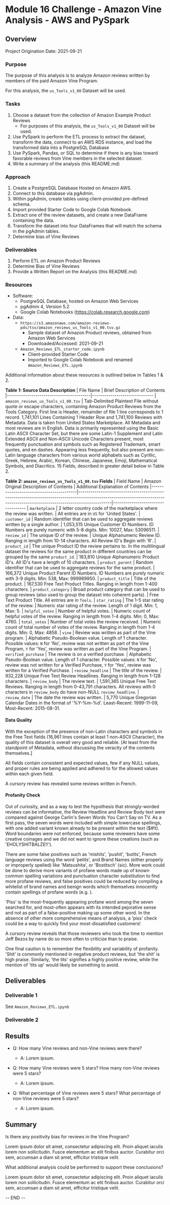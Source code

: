 # Module 16 Challenge - Amazon Vine Analysis - AWS and PySpark

## Overview

Project Origination Date: 2021-09-21

### Purpose

The purpose of this analysis is to analyze Amazon reviews written by members
of the paid Amazon Vine Program.

For this analysis, the `us_Tools_v1_00` Dataset will be used.

### Tasks

1. Choose a dataset from the collection of Amazon Example Product Reviews
	- For purposes of this analysis, the `us_Tools_v1_00` Dataset will be used.
2. Use PySpark to perform the ETL process to extract the dataset, transform the data,
connect to an AWS RDS instance, and load the transformed data into a PostgreSQL Database
3. Use PySpark, Pandas, or SQL to determine if there is any bias toward favorable reviews
from Vine members in the selected dataset.
4. Write a summary of the analysis (this README.md)

### Approach

1. Create a PostgreSQL Database Hosted on Amazon AWS.
2. Connect to this database via pgAdmin.
3. Within pgAdmin, create tables using client-provided pre-defined schema.
4. Import provided Starter Code to Google Colab Notebook.
5. Extract one of the review datasets, and create a new DataFrame containing the data.
6. Transform the dataset into four DataFrames that will match the schema in the pgAdmin tables.
7. Determine bias of Vine Reviews

### Deliverables

1. Perform ETL on Amazon Product Reviews
2. Determine Bias of Vine Reviews
3. Provide a Written Report on the Analysis (this README.md)

### Resources

- Software:
	- PostgreSQL Database, hosted on Amazon Web Services
	- pgAdmin 4, Version 5.2
	- Google Colab Notebooks (https://colab.research.google.com)
- Data:
	- `https://s3.amazonaws.com/amazon-reviews-pds/tsv/amazon_reviews_us_Tools_v1_00.tsv.gz`
		- Sample dataset of Amazon Product reviews, obtained from Amazon Web Services
		- Downloaded/Accessed: 2021-09-21
	- `Amazon_Reviews_ETL_starter_code.ipynb`
		- Client-provided Starter Code
		- Imported to Google Colab Notebook and renamed `Amazon_Reviews_ETL.ipynb`

Additional information about these resources is outlined below in Tables 1 & 2.

**Table 1: Source Data Description**
| File Name                               | Brief Description of Contents
|-----------------------------------------|------------------------------
| `amazon_reviews_us_Tools_v1_00.tsv` | Tab-Delimited Plaintext File without quote or escape characters, containing Amazon Product Reviews from the Tools Category. First line is Header, remainder of file 1 line corresponds to 1 record. 1,741,101 Lines Containing 1 Header Row and 1,741,100 Reviews with Metadata. Data is taken from United States Marketplace. All Metadata and most reviews are in English. Data is primarily represented using the Basic Latin ASCII Character Set, but there are some Latin-1 Supplement and Latin Extended ASCII and Non-ASCII Unicode Characters present, most frequently punctuation and symbols such as Registered Trademark, smart quotes, and en dashes. Appearing less frequently, but also present are non-Latin language characters from various world alphabets such as Cyrillic, Greek, Hebrew, Arabic, Korean, Chinese, Japanese, Emoji, Mathematical Symbols, and Diacritics. 15 Fields, described in greater detail below in Table 2.

**Table 2: `amazon_reviews_us_Tools_v1_00.tsv` Fields**
| Field Name                              | Amazon Original Description of Contents                                                                                                                                    | Additional Explanation of Contents
|-----------------------------------------|----------------------------------------------------------------------------------------------------------------------------------------------------------------------------|-----------------------------------
| `marketplace`                           | 2 letter country code of the marketplace where the review was written.                                                                                                     | All entries are in `US` for 'United States'.
| `customer_id`                           | Random identifier that can be used to aggregate reviews written by a single author.                                                                                        | 1,053,515 Unique Customer ID Numbers. ID Numbers are purely numeric with 5-8 digits. Min: 10027, Max: 53096511.
| `review_id`                             | The unique ID of the review.                                                                                                                                               | Unique Alphanumeric Review ID. Ranging in length from 10-14 characters. All Review ID's Begin with 'R'.
| `product_id`                            | The unique Product ID the review pertains to. In the multilingual dataset the reviews for the same product in different countries can be grouped by the same `product_id`. | 183,810 Unique Alphanumeric Product ID's. All ID's have a length of 10 characters.
| `product_parent`                        | Random identifier that can be used to aggregate reviews for the same product.                                                                                              | 166,372 Unique Product Parent ID Numbers. ID Numbers are purely numeric with 3-9 digits. Min: 538, Max: 999989950.
| `product_title`                         | Title of the product.                                                                                                                                                      | 167,530 Free Text Product Titles. Ranging in length from 1-400 characters.
| `product_category`                      | Broad product category that can be used to group reviews (also used to group the dataset into coherent parts).                                                             | Free Text Product Title. All entries are in `Tools`.
| `star_rating`                           | The 1-5 star rating of the review.                                                                                                                                         | Numeric star rating of the review. Length of 1 digit. Min: 1, Max: 5.
| `helpful_votes`                         | Number of helpful votes.                                                                                                                                                   | Numeric count of helpful votes of the review. Ranging in length from 1-4 digits. Min: 0, Max: 4760.
| `total_votes`                           | Number of total votes the review received.                                                                                                                                 | Numeric count of total number of votes of the review. Ranging in length from 1-4 digits. Min: 0, Max: 4858.
| `vine`                                  | Review was written as part of the Vine program.                                                                                                                            | Alphabetic Pseudo-Boolean value. Length of 1 character. Possible values: `N` for 'No', review was not written as part of the Vine Program, `Y` for 'Yes', review was written as part of the Vine Program.
| `verified_purchase`                     | The review is on a verified purchase.                                                                                                                                      | Alphabetic Pseudo-Boolean value. Length of 1 character. Possible values: `N` for 'No', review was not written for a Verified Purchase, `Y` for 'Yes', review was written for a Verified Purchase.
| `review_headline`                       | The title of the review.                                                                                                                                                   | 932,228 Unique Free Text Review Headlines. Ranging in length from 1-128 characters.
| `review_body`                           | The review text.                                                                                                                                                           | 1,591,365 Unique Free Text Reviews. Ranging in length from 0-43,791 characters. All reviews with 0 characters in `review_body` do have non-NULL `review_headline`.
| `review_date`                           | The date the review was written.                                                                                                                                           | 5,770 Unique Gregorian Calendar Dates in the format of '%Y-%m-%d'. Least-Recent: 1999-11-09, Most-Recent: 2015-08-31.
                                            
#### Data Quality                           

With the exception of the presence of non-Latin characters and symbols in the Free Text fields (16,961 lines contain at least 1 non-ASCII Character), the quality of this dataset is overall very good and reliable.
[At least from the standpoint of Metadata, without discussing the veracity of the contents themselves.]

All fields contain consistent and expected values, few if any NULL values, and proper rules are being applied and adhered to for the allowed values within each given field.

A cursory review has revealed some reviews written in French.

#### Profanity Check

Out of curiosity, and as a way to test the hypothesis that strongly-worded reviews can be informative, the Review Headline and Review Body text were compared against George Carlin's Seven Words You Can't Say on TV.
As a first pass, the seven words were included with simple lowercase spellings, with one added variant known already to be present within the text ($#!t). Word boundaries were not enforced, because some reviewers
have some creative coinages and we did not want to ignore these creations (such as 'EHOLYSHITBALZE!!').

There are some false positives such as 'mishits', 'pushit', 'butits', French language reviews using the word 'petits', and Brand Names (either properly or improperly spelled) like 'Matsushita', or 'Bostitsch' (sic).
More work could be done to derive more variants of profane words made up of known common spelling variations and punctuation character substitution to find more profane reviews,
and false positives could be reduced by compiling a whitelist of brand names and benign words which themselves innocently contain spellings of profane words (e.g. ).

'Piss' is the most-frequently appearing profane word among the seven searched for, and most-often appears with its intended
pejorative sense and not as part of a false-positive making up some other word. In the absence of other more comprehensive means of analysis, a 'piss' check could be a way to quickly find
your most-dissatisfied customers!

A cursory review reveals that those reviewers who took the time to mention Jeff Bezos by name do so more often to criticize than to praise.

One final caution is to remember the flexibility and variability of profanity. 'Shit' is commonly mentioned in negative product reviews, but 'the shit' is high praise. Similarly, 'the tits' signifies a highly positive review,
while the mention of 'tits up' would likely be something to avoid.

## Deliverables

### Deliverable 1

See `Amazon_Reviews_ETL.ipynb`

### Deliverable 2



## Results

- Q: How many Vine reviews and non-Vine reviews were there?
    - A: Lorem ipsum.

- Q: How many Vine reviews were 5 stars? How many non-Vine reviews were 5 stars?
    - A: Lorem ipsum.

- Q: What percentage of Vine reviews were 5 stars? What percentage of non-Vine reviews were 5 stars?
    - A: Lorem ipsum.

## Summary

Is there any positivity bias for reviews in the Vine Program?

Lorem ipsum dolor sit amet, consectetur adipiscing elit. Proin aliquet iaculis lorem non sollicitudin. Fusce elementum ac elit finibus auctor. Curabitur orci sem, accumsan a diam sit amet, efficitur tristique velit.

What additional analysis could be performed to support these conclusions?

Lorem ipsum dolor sit amet, consectetur adipiscing elit. Proin aliquet iaculis lorem non sollicitudin. Fusce elementum ac elit finibus auctor. Curabitur orci sem, accumsan a diam sit amet, efficitur tristique velit.

-- END --
